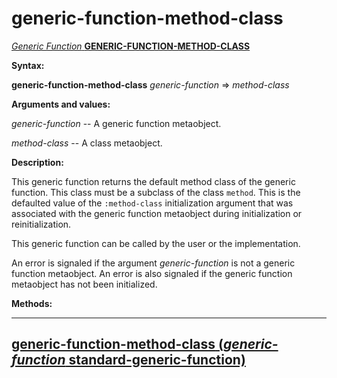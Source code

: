 generic-function-method-class
=============================

[*Generic Function* **GENERIC-FUNCTION-METHOD-CLASS**]()

**Syntax:**

**generic-function-method-class** *generic-function* => *method-class*

**Arguments and values:**

*generic-function* -- A generic function metaobject.

*method-class* -- A class metaobject.

**Description:**

This generic function returns the default method class of the generic function. This class must be a subclass of the class `method`. This is the defaulted value of the `:method-class` initialization argument that was associated with the generic function metaobject during initialization or reinitialization.

This generic function can be called by the user or the implementation.

An error is signaled if the argument *generic-function* is not a generic function metaobject. An error is also signaled if the generic function metaobject has not been initialized.

**Methods:**

  ------------------------------------------------------------------------------------------------------------------------------------------------
  [**generic-function-method-class** (*generic-function* standard-generic-function)](generic-function-method-class-standard-generic-function.md)
  ------------------------------------------------------------------------------------------------------------------------------------------------


